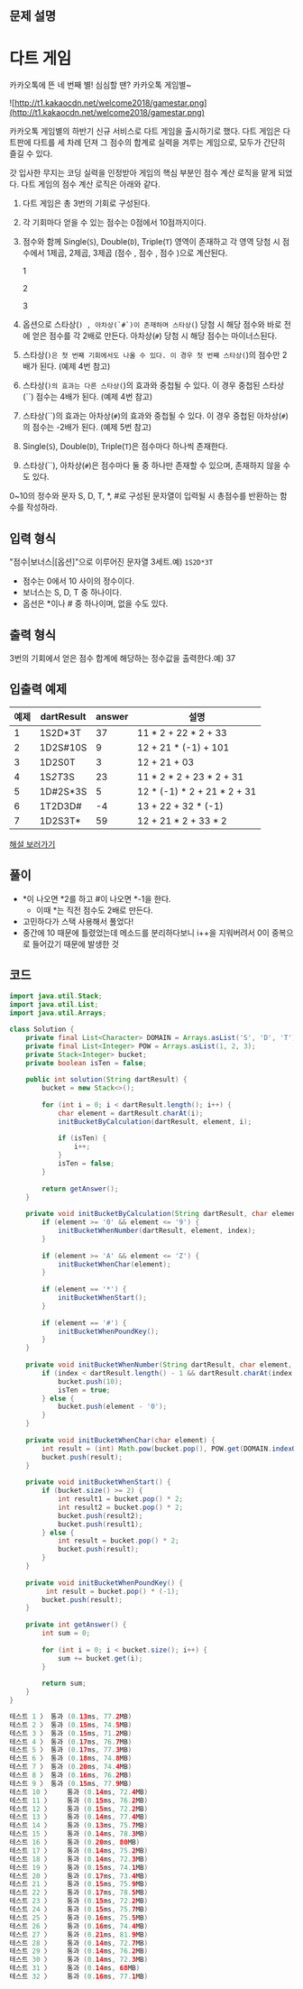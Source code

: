 ## **문제 설명**

# **다트 게임**

카카오톡에 뜬 네 번째 별! 심심할 땐? 카카오톡 게임별~

![http://t1.kakaocdn.net/welcome2018/gamestar.png](http://t1.kakaocdn.net/welcome2018/gamestar.png)

카카오톡 게임별의 하반기 신규 서비스로 다트 게임을 출시하기로 했다. 다트 게임은 다트판에 다트를 세 차례 던져 그 점수의 합계로 실력을 겨루는 게임으로, 모두가 간단히 즐길 수 있다.

갓 입사한 무지는 코딩 실력을 인정받아 게임의 핵심 부분인 점수 계산 로직을 맡게 되었다. 다트 게임의 점수 계산 로직은 아래와 같다.

1. 다트 게임은 총 3번의 기회로 구성된다.
2. 각 기회마다 얻을 수 있는 점수는 0점에서 10점까지이다.
3. 점수와 함께 Single(`S`), Double(`D`), Triple(`T`) 영역이 존재하고 각 영역 당첨 시 점수에서 1제곱, 2제곱, 3제곱 (점수 , 점수 , 점수 )으로 계산된다.
    
    1
    
    2
    
    3
    
4. 옵션으로 스타상(``) , 아차상(`#`)이 존재하며 스타상(``) 당첨 시 해당 점수와 바로 전에 얻은 점수를 각 2배로 만든다. 아차상(`#`) 당첨 시 해당 점수는 마이너스된다.
5. 스타상(``)은 첫 번째 기회에서도 나올 수 있다. 이 경우 첫 번째 스타상(``)의 점수만 2배가 된다. (예제 4번 참고)
6. 스타상(``)의 효과는 다른 스타상(``)의 효과와 중첩될 수 있다. 이 경우 중첩된 스타상(``) 점수는 4배가 된다. (예제 4번 참고)
7. 스타상(``)의 효과는 아차상(`#`)의 효과와 중첩될 수 있다. 이 경우 중첩된 아차상(`#`)의 점수는 -2배가 된다. (예제 5번 참고)
8. Single(`S`), Double(`D`), Triple(`T`)은 점수마다 하나씩 존재한다.
9. 스타상(``), 아차상(`#`)은 점수마다 둘 중 하나만 존재할 수 있으며, 존재하지 않을 수도 있다.

0~10의 정수와 문자 S, D, T, *, #로 구성된 문자열이 입력될 시 총점수를 반환하는 함수를 작성하라.

## **입력 형식**

"점수|보너스|[옵션]"으로 이루어진 문자열 3세트.예) `1S2D*3T`

- 점수는 0에서 10 사이의 정수이다.
- 보너스는 S, D, T 중 하나이다.
- 옵선은 *이나 # 중 하나이며, 없을 수도 있다.

## **출력 형식**

3번의 기회에서 얻은 점수 합계에 해당하는 정수값을 출력한다.예) 37

## **입출력 예제**

| 예제 | dartResult | answer | 설명 |
| --- | --- | --- | --- |
| 1 | 1S2D*3T | 37 | 11 * 2 + 22 * 2 + 33 |
| 2 | 1D2S#10S | 9 | 12 + 21 * (-1) + 101 |
| 3 | 1D2S0T | 3 | 12 + 21 + 03 |
| 4 | 1S*2T*3S | 23 | 11 * 2 * 2 + 23 * 2 + 31 |
| 5 | 1D#2S*3S | 5 | 12 * (-1) * 2 + 21 * 2 + 31 |
| 6 | 1T2D3D# | -4 | 13 + 22 + 32 * (-1) |
| 7 | 1D2S3T* | 59 | 12 + 21 * 2 + 33 * 2 |

[해설 보러가기](http://tech.kakao.com/2017/09/27/kakao-blind-recruitment-round-1/)

## 풀이

- *이 나오면 *2를 하고 #이 나오면 *-1을 한다.
    - 이때 *는 직전 점수도 2배로 만든다.
- 고민하다가 스택 사용해서 풀었다!
- 중간에 10 때문에 틀렸었는데 메소드를 분리하다보니 i++을 지워버려서 0이 중복으로 들어갔기 때문에 발생한 것

## 코드

```java
import java.util.Stack;
import java.util.List;
import java.util.Arrays;

class Solution {
    private final List<Character> DOMAIN = Arrays.asList('S', 'D', 'T');
    private final List<Integer> POW = Arrays.asList(1, 2, 3);
    private Stack<Integer> bucket;
    private boolean isTen = false;
    
    public int solution(String dartResult) {
        bucket = new Stack<>();
        
        for (int i = 0; i < dartResult.length(); i++) {
            char element = dartResult.charAt(i);
            initBucketByCalculation(dartResult, element, i);
            
            if (isTen) {
                i++;
            }
            isTen = false;
        }
        
        return getAnswer();
    }
    
    private void initBucketByCalculation(String dartResult, char element, int index) {
        if (element >= '0' && element <= '9') {
            initBucketWhenNumber(dartResult, element, index);
        }
        
        if (element >= 'A' && element <= 'Z') {
            initBucketWhenChar(element);
        }
        
        if (element == '*') {
            initBucketWhenStart();
        } 
        
        if (element == '#') {
            initBucketWhenPoundKey();
        }
    }
    
    private void initBucketWhenNumber(String dartResult, char element, int index) {
        if (index < dartResult.length() - 1 && dartResult.charAt(index + 1) == '0') {
            bucket.push(10);
            isTen = true;
        } else {
            bucket.push(element - '0');
        }
    }
    
    private void initBucketWhenChar(char element) {
        int result = (int) Math.pow(bucket.pop(), POW.get(DOMAIN.indexOf(element)));
        bucket.push(result);
    }
    
    private void initBucketWhenStart() {
        if (bucket.size() >= 2) {
            int result1 = bucket.pop() * 2;
            int result2 = bucket.pop() * 2;
            bucket.push(result2);
            bucket.push(result1);
        } else {
            int result = bucket.pop() * 2;
            bucket.push(result);
        }
    }
    
    private void initBucketWhenPoundKey() {
         int result = bucket.pop() * (-1);
        bucket.push(result);
    }
    
    private int getAnswer() {
        int sum = 0;
        
        for (int i = 0; i < bucket.size(); i++) {
            sum += bucket.get(i);
        }
        
        return sum;
    }
}

테스트 1 〉	통과 (0.13ms, 77.2MB)
테스트 2 〉	통과 (0.15ms, 74.5MB)
테스트 3 〉	통과 (0.15ms, 71.2MB)
테스트 4 〉	통과 (0.17ms, 76.7MB)
테스트 5 〉	통과 (0.17ms, 77.3MB)
테스트 6 〉	통과 (0.18ms, 74.8MB)
테스트 7 〉	통과 (0.20ms, 74.4MB)
테스트 8 〉	통과 (0.16ms, 76.2MB)
테스트 9 〉	통과 (0.15ms, 77.9MB)
테스트 10 〉	통과 (0.14ms, 72.4MB)
테스트 11 〉	통과 (0.15ms, 76.2MB)
테스트 12 〉	통과 (0.15ms, 72.2MB)
테스트 13 〉	통과 (0.14ms, 77.4MB)
테스트 14 〉	통과 (0.13ms, 75.7MB)
테스트 15 〉	통과 (0.14ms, 78.3MB)
테스트 16 〉	통과 (0.20ms, 80MB)
테스트 17 〉	통과 (0.14ms, 75.2MB)
테스트 18 〉	통과 (0.14ms, 72.3MB)
테스트 19 〉	통과 (0.15ms, 74.1MB)
테스트 20 〉	통과 (0.17ms, 73.4MB)
테스트 21 〉	통과 (0.15ms, 75.9MB)
테스트 22 〉	통과 (0.17ms, 78.5MB)
테스트 23 〉	통과 (0.15ms, 72.2MB)
테스트 24 〉	통과 (0.15ms, 75.7MB)
테스트 25 〉	통과 (0.16ms, 75.5MB)
테스트 26 〉	통과 (0.16ms, 74.4MB)
테스트 27 〉	통과 (0.21ms, 81.9MB)
테스트 28 〉	통과 (0.14ms, 72.7MB)
테스트 29 〉	통과 (0.14ms, 76.2MB)
테스트 30 〉	통과 (0.14ms, 72.3MB)
테스트 31 〉	통과 (0.14ms, 68MB)
테스트 32 〉	통과 (0.16ms, 77.1MB)
```